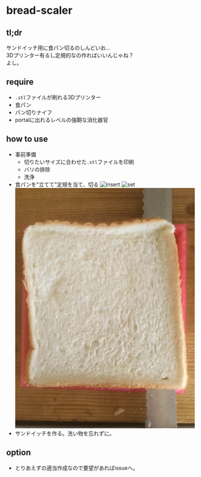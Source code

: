 # bread-scaler

## tl;dr
サンドイッチ用に食パン切るのしんどいお…  
3Dプリンター有るし定規的なの作ればいいんじゃね？  
よし。  


## require
- `.stl`ファイルが刷れる3Dプリンター
- 食パン
- パン切りナイフ
- portalに出れるレベルの強靭な消化器官


## how to use
- 事前準備
  - 切りたいサイズに合わせた`.stl`ファイルを印刷
  - バリの排除
  - 洗浄
- 食パンを"立てて"定規を当て、切る
![insert](https://github.com/2nd-junkey/bread-scaler/photos/insert.jpg)
![set](https://github.com/2nd-junkey/bread-scaler/photos/set.jpg)
![cut](https://github.com/2nd-junkey/bread-scaler/blob/master/photos/cut.jpg)
- サンドイッチを作る。洗い物を忘れずに。

## option
- とりあえずの適当作成なので要望があればissueへ。
